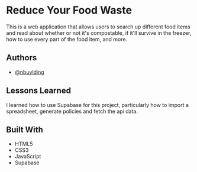 # Reduce Your Food Waste

This is a web application that allows users to search up different food items and read about whether or not it's compostable, if it'll survive in the freezer, how to use every part of the food item, and more.

## Authors

-   [@nbuylding](https://www.github.com/nbuylding)

## Lessons Learned

I learned how to use Supabase for this project, particularly how to import a spreadsheet, generate policies and fetch the api data.

## Built With

-   HTML5
-   CSS3
-   JavaScript
-   Supabase
